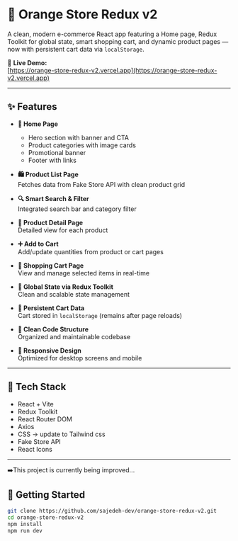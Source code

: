 # 🧡 Orange Store Redux v2

A clean, modern e-commerce React app featuring a Home page, Redux Toolkit for global state, smart shopping cart, and dynamic product pages — now with persistent cart data via `localStorage`.

🔗 **Live Demo:**  
[https://orange-store-redux-v2.vercel.app](https://orange-store-redux-v2.vercel.app)



---

## ✨ Features

- **🛒 Home Page**
  - Hero section with banner and CTA
  - Product categories with image cards
  - Promotional banner
  - Footer with links

- **🛍 Product List Page**  
  Fetches data from Fake Store API with clean product grid

- **🔍 Smart Search & Filter**  
  Integrated search bar and category filter

- **📄 Product Detail Page**  
  Detailed view for each product

- **➕ Add to Cart**  
  Add/update quantities from product or cart pages

- **🛒 Shopping Cart Page**  
  View and manage selected items in real-time

- **🧠 Global State via Redux Toolkit**  
  Clean and scalable state management

- **💾 Persistent Cart Data**  
  Cart stored in `localStorage` (remains after page reloads)

- **📁 Clean Code Structure**  
  Organized and maintainable codebase

- **📱 Responsive Design**  
  Optimized for desktop screens and mobile

---

## 🧰 Tech Stack

- React + Vite  
- Redux Toolkit  
- React Router DOM  
- Axios  
- CSS -> update to Tailwind css  
- Fake Store API  
- React Icons

---
➡️This project is currently being improved...

## 🚀 Getting Started

```bash
git clone https://github.com/sajedeh-dev/orange-store-redux-v2.git
cd orange-store-redux-v2
npm install
npm run dev

